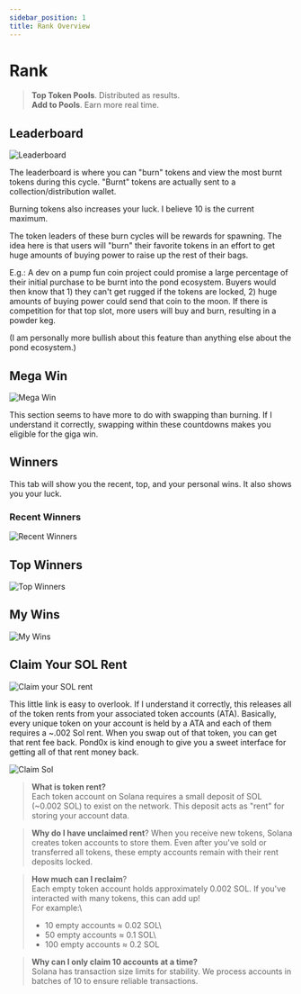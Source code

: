 ```yaml
---
sidebar_position: 1
title: Rank Overview
---
```


# Rank

>**Top Token Pools**. Distributed as results.\
>**Add to Pools**. Earn more real time.

## Leaderboard

![Leaderboard](image.png)

The leaderboard is where you can "burn" tokens and view the most burnt tokens during this cycle. "Burnt" tokens are actually sent to a collection/distribution wallet.

Burning tokens also increases your luck.  I believe 10 is the current maximum.

The token leaders of these burn cycles will be rewards for spawning.  The idea here is that users will "burn" their favorite tokens in an effort to get huge amounts of buying power to raise up the rest of their bags.

E.g.: A dev on a pump fun coin project could promise a large percentage of their initial purchase to be burnt into the pond ecosystem.  Buyers would then know that 1) they can't get rugged if the tokens are locked, 2) huge amounts of buying power could send that coin to the moon.  If there is competition for that top slot, more users will buy and burn, resulting in a powder keg.

(I am personally more bullish about this feature than anything else about the pond ecosystem.)

## Mega Win

![Mega Win](image-5.png)

This section seems to have more to do with swapping than burning.  If I understand it correctly, swapping within these countdowns makes you eligible for the giga win.

## Winners

This tab will show you the recent, top, and your personal wins.  It also shows you your luck.

### Recent Winners

![Recent Winners](image-1.png)

## Top Winners

![Top Winners](image-2.png)

## My Wins

![My Wins](image-3.png)


## Claim Your SOL Rent

![Claim your SOL rent](image-4.png)

This little link is easy to overlook.  If I understand it correctly, this releases all of the token rents from your associated token accounts (ATA).  Basically, every unique token on your account is held by a ATA and each of them requires a ~.002 Sol rent.  When you swap out of that token, you can get that rent fee back.  Pond0x is kind enough to give you a sweet interface for getting all of that rent money back.

![Claim Sol](image-6.png)

>**What is token rent?**\
>Each token account on Solana requires a small deposit of SOL (~0.002 SOL) to exist on the network. This deposit acts as "rent" for storing your account data.

>**Why do I have unclaimed rent**?
>When you receive new tokens, Solana creates token accounts to store them. Even after you've sold or transferred all tokens, these empty accounts remain with their rent deposits locked.

>**How much can I reclaim**?\
>Each empty token account holds approximately 0.002 SOL. If you've interacted with many tokens, this can add up!\
>For example:\
>- 10 empty accounts ≈ 0.02 SOL\
>- 50 empty accounts ≈ 0.1 SOL\
>- 100 empty accounts ≈ 0.2 SOL

>**Why can I only claim 10 accounts at a time?**\
>Solana has transaction size limits for stability. We process accounts in batches of 10 to ensure reliable transactions.